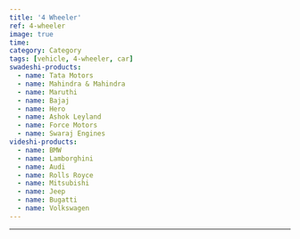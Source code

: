 ```yaml
---
title: '4 Wheeler'
ref: 4-wheeler
image: true
time: 
category: Category
tags: [vehicle, 4-wheeler, car]
swadeshi-products:
  - name: Tata Motors
  - name: Mahindra & Mahindra
  - name: Maruthi
  - name: Bajaj
  - name: Hero
  - name: Ashok Leyland
  - name: Force Motors 
  - name: Swaraj Engines
videshi-products:
  - name: BMW
  - name: Lamborghini
  - name: Audi
  - name: Rolls Royce 
  - name: Mitsubishi
  - name: Jeep
  - name: Bugatti 
  - name: Volkswagen
---
```





---


